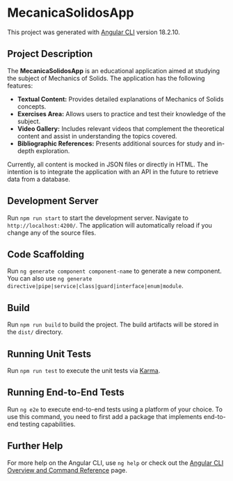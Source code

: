 # MecanicaSolidosApp

This project was generated with [Angular CLI](https://github.com/angular/angular-cli) version 18.2.10.

## Project Description

The **MecanicaSolidosApp** is an educational application aimed at studying the subject of Mechanics of Solids. The application has the following features:

- **Textual Content:** Provides detailed explanations of Mechanics of Solids concepts.
- **Exercises Area:** Allows users to practice and test their knowledge of the subject.
- **Video Gallery:** Includes relevant videos that complement the theoretical content and assist in understanding the topics covered.
- **Bibliographic References:** Presents additional sources for study and in-depth exploration.

Currently, all content is mocked in JSON files or directly in HTML. The intention is to integrate the application with an API in the future to retrieve data from a database.

## Development Server

Run `npm run start` to start the development server. Navigate to `http://localhost:4200/`. The application will automatically reload if you change any of the source files.

## Code Scaffolding

Run `ng generate component component-name` to generate a new component. You can also use `ng generate directive|pipe|service|class|guard|interface|enum|module`.

## Build

Run `npm run build` to build the project. The build artifacts will be stored in the `dist/` directory.

## Running Unit Tests

Run `npm run test` to execute the unit tests via [Karma](https://karma-runner.github.io).

## Running End-to-End Tests

Run `ng e2e` to execute end-to-end tests using a platform of your choice. To use this command, you need to first add a package that implements end-to-end testing capabilities.

## Further Help

For more help on the Angular CLI, use `ng help` or check out the [Angular CLI Overview and Command Reference](https://angular.dev/tools/cli) page.
